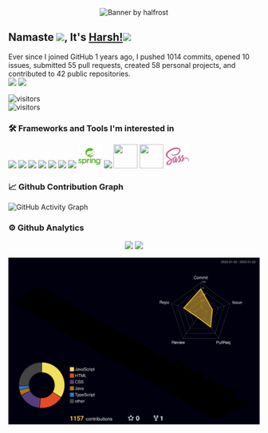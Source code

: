<p align="center">
<img src="https://github.com/halfrost/halfrost/blob/master/icons/header_1.png" alt="Banner by halfrost">
<!--<a href="https://www.linkedin.com/in/harsh1x4/" target="_blank"><img src="https://github.com/harsh1x4/harsh1x4/blob/main/BannerHighResGithub.png" alt="banner"></a>-->
</p>

## Namaste <img src="https://github.com/TheDudeThatCode/TheDudeThatCode/blob/master/Assets/Hi.gif" width="29">, It's [Harsh!<img src="https://upload.wikimedia.org/wikipedia/en/4/41/Flag_of_India.svg" width="30">](https://g.dev/harsh1x4)
Ever since I joined GitHub 1 years ago, I pushed 1014 commits, opened 10 issues, submitted 55 pull requests, created 58 personal projects, and contributed to 42 public repositories.<br>
<a href = "https://www.linkedin.com/in/harsh1x4"><img src="https://img.icons8.com/fluent/48/000000/linkedin.png"/></a> <a href = "https://twitter.com/harsh1x4"><img src="https://img.icons8.com/fluent/48/000000/twitter.png"/></a>

![visitors](https://visitor-badge.laobi.icu/badge?page_id=harsh1x4.harsh1x4)<br>
![visitors](https://count.getloli.com/get/@harsh1x4.github.readme)

### 🛠 Frameworks and Tools I'm interested in

<a href="https://www.w3.org/html/" target="_blank"> <img src="https://img.icons8.com/color/48/000000/html-5.png"/></a>
<a href="https://www.w3schools.com/css/" target="_blank"> <img src="https://img.icons8.com/color/48/000000/css3.png"/></a>
<a href="https://developer.mozilla.org/en-US/docs/Web/JavaScript" target="_blank"> <img src="https://img.icons8.com/color/48/000000/javascript.png"/></a>
<a href="https://getbootstrap.com" target="_blank"> <img src="https://img.icons8.com/color/48/000000/bootstrap.png"/></a>
<a href="https://reactjs.org/" target="_blank"> <img src="https://img.icons8.com/color/48/000000/react-native.png"/></a>
<a href="https://git-scm.com/" target="_blank"> <img src="https://img.icons8.com/color/48/000000/git.png"/></a>
<a href="https://www.java.com" target="_blank"> <img src="https://img.icons8.com/color/48/000000/java-coffee-cup-logo.png"/></a>
<a href="https://spring.io/" target="_blank"> <img src="https://github.com/devicons/devicon/blob/master/icons/spring/spring-original-wordmark.svg" width="48" height="48" /></a>
<a href="https://www.mysql.com/" target="_blank"> <img src="https://img.icons8.com/fluent/50/000000/mysql-logo.png" /></a>
<a href="https://github.com"> <img src="https://svgshare.com/i/gVT.svg" width="48" height="48"/></a>
<a href="https://angular.io" target="_blank"> <img src="https://angular.io/assets/images/logos/angular/angular.svg" width="48" height="48" /></a>
<a href="https://sass-lang.com" target="_blank"> <img src="https://github.com/devicons/devicon/blob/master/icons/sass/sass-original.svg" width="48" height="48" /></a>

### 📈 Github Contribution Graph
![GitHub Activity Graph](https://github-readme-activity-graph.cyclic.app/graph?username=harsh1x4&theme=react-dark&hide_border=true)

### ⚙️ Github Analytics
<p align="center">
  <img width="48%" src="https://github-readme-stats.vercel.app/api?username=harsh1x4&show_icons=true&theme=radical&hide_border=true&show_icons=true" />
  <img width="48%" src="https://github-readme-streak-stats.herokuapp.com/?user=harsh1x4&theme=radical&hide_border=true" />
<!--   <img src="https://github-readme-stats.vercel.app/api/top-langs/?username=harsh1x4&layout=compact&theme=radical&hide_border=true&show_icons=true" />
  <img src="http://github-profile-summary-cards.vercel.app/api/cards/profile-details?username=harsh1x4&theme=radical" /> -->
</p>

![](./profile-3d-contrib/profile-night-rainbow.svg)

<!-- <p align="center"><img src="https://raw.githubusercontent.com/bornmay/bornmay/Update/svg/Bottom.svg" alt="Wave"></p> -->
